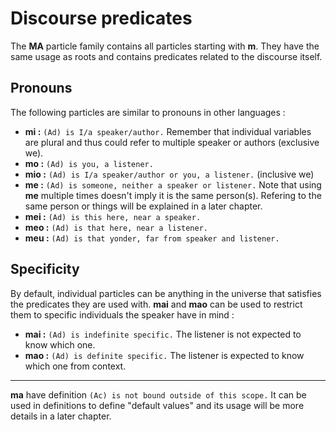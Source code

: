 # Discourse predicates

The __MA__ particle family contains all particles starting with __m__. They
have the same usage as roots and contains predicates related to the discourse
itself. 

## Pronouns

The following particles are similar to pronouns in other languages :

- __mi :__ `(Ad) is I/a speaker/author.` Remember that individual variables are
  plural and thus could refer to multiple speaker or authors (exclusive we).
- __mo :__ `(Ad) is you, a listener.`
- __mio :__ `(Ad) is I/a speaker/author or you, a listener.` (inclusive we)
- __me :__ `(Ad) is someone, neither a speaker or listener.` Note that using
  __me__ multiple times doesn't imply it is the same person(s). Refering to the
  same person or things will be explained in a later chapter.
- __mei :__ `(Ad) is this here, near a speaker.`
- __meo :__ `(Ad) is that here, near a listener.`
- __meu :__ `(Ad) is that yonder, far from speaker and listener.`

## Specificity

By default, individual particles can be anything in the universe that satisfies
the predicates they are used with. __mai__ and __mao__ can be used to restrict
them to specific individuals the speaker have in mind :

- __mai :__ `(Ad) is indefinite specific.` The listener is not expected to know
  which one.
- __mao :__ `(Ad) is definite specific.` The listener is expected to know which
  one from context.

-----

__ma__ have definition `(Ac) is not bound outside of this scope.` It can be
used in definitions to define "default values" and its usage will be more
details in a later chapter.

